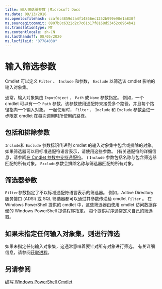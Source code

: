 ```yaml
---
title: 输入筛选器参数 |Microsoft Docs
ms.date: 09/13/2016
ms.openlocfilehash: ccaf6c4859d2a4f14866ec1252b999e90e1a830f
ms.sourcegitcommit: 0907b8c6322d2c7c61b17f8168d53452c8964b41
ms.translationtype: MT
ms.contentlocale: zh-CN
ms.lasthandoff: 08/05/2020
ms.locfileid: "87784038"
---
```

# <a name="input-filter-parameters"></a>输入筛选参数

Cmdlet 可以定义 `Filter` 、 `Include` 和参数， `Exclude` 以筛选该 cmdlet 影响的输入对象集。

通常，输入对象集由 `InputObject` 、 `Path` 或 `Name` 参数指定。 例如，一个 cmdlet 可以有一个 `Path` 参数，该参数使用通配符来接受多个路径，并且每个路径指向一个输入对象。 一起使用时， `Filter` 、 `Include` 和 `Exclude` 参数会进一步限定 cmdlet 在每次调用时所使用的路径。

## <a name="include-and-exclude-parameters"></a>包括和排除参数

`Include`和 `Exclude` 参数标识传递到 cmdlet 的输入对象集中包含或排除的对象。 如果筛选器可以用标准通配符语言表示，请使用这些参数。  (有关通配符的详细信息，请参阅[在 Cmdlet 参数中支持通配符](./supporting-wildcard-characters-in-cmdlet-parameters.md)。 ) `Include` 参数包括名称与包含筛选器匹配的所有对象。 `Exclude`参数会排除名称与筛选器匹配的所有对象。

## <a name="filter-parameter"></a>筛选器参数

`Filter`参数指定了不以标准通配符语言表示的筛选器。 例如，Active Directory 服务接口 (ADSI) 或 SQL 筛选器都可以通过其参数传递给 cmdlet `Filter` 。 在 Windows PowerShell 提供的 cmdlet 中，这些筛选器由使用 cmdlet 访问数据存储的 Windows PowerShell 提供程序指定。 每个提供程序通常定义自己的筛选器。

## <a name="filtering-if-no-set-of-input-objects-is-specified"></a>如果未指定任何输入对象集，则进行筛选

如果未指定任何输入对象集，这通常意味着要针对所有对象进行筛选。 有关详细信息，请参阅[获取进程](/powershell/module/Microsoft.PowerShell.Management/Get-Process)。

## <a name="see-also"></a>另请参阅

[编写 Windows PowerShell Cmdlet](./writing-a-windows-powershell-cmdlet.md)

